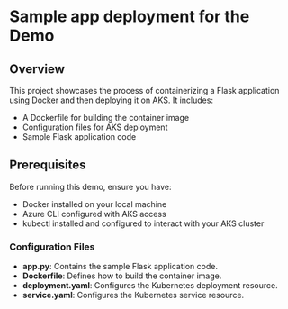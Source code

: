 # Sample app deployment for the Demo


## Overview

This project showcases the process of containerizing a Flask application using Docker and then deploying it on AKS. It includes:

- A Dockerfile for building the container image
- Configuration files for AKS deployment
- Sample Flask application code

## Prerequisites

Before running this demo, ensure you have:

- Docker installed on your local machine
- Azure CLI configured with AKS access
- kubectl installed and configured to interact with your AKS cluster

### Configuration Files

- **app.py**: Contains the sample Flask application code.
- **Dockerfile**: Defines how to build the container image.
- **deployment.yaml**: Configures the Kubernetes deployment resource.
- **service.yaml**: Configures the Kubernetes service resource.
